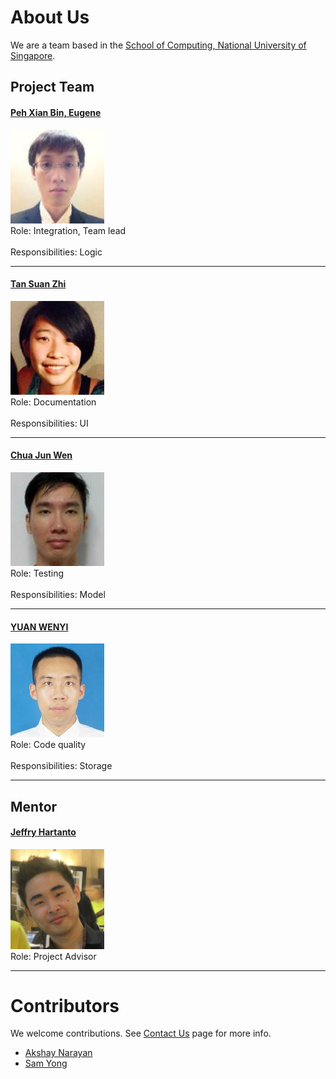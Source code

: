 # About Us

We are a team based in the [School of Computing, National University of Singapore](http://www.comp.nus.edu.sg).

## Project Team

#### [Peh Xian Bin, Eugene](https://github.com/eugenepeh) <br>
<img src="images/EPXB.jpg" width="150"><br>
Role: Integration, Team lead <br>  
Responsibilities: Logic

-----

#### [Tan Suan Zhi](https://github.com/e0003892)
<img src="images/TSZ.jpg" width="150"><br>
Role: Documentation <br>  
Responsibilities: UI

-----

#### [Chua Jun Wen](https://github.com/JunWen991) 
<img src="images/CJW.jpg" width="150"><br>
Role: Testing <br>  
Responsibilities: Model

-----

#### [YUAN WENYI](https://github.com/ywy13250)
<img src="images/YWY.jpg" width="150"><br>
Role: Code quality <br>  
Responsibilities: Storage

-----

## Mentor

#### [Jeffry Hartanto](https://github.com/jeffryhartanto)
<img src="images/Jeffry.jpg" width="150"><br>
Role: Project Advisor <br> 
 
 -----

# Contributors

We welcome contributions. See [Contact Us](ContactUs.md) page for more info.

* [Akshay Narayan](https://github.com/se-edu/addressbook-level4/pulls?q=is%3Apr+author%3Aokkhoy)
* [Sam Yong](https://github.com/se-edu/addressbook-level4/pulls?q=is%3Apr+author%3Amauris)